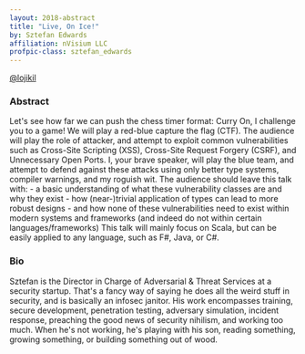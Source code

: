 ```yaml
---
layout: 2018-abstract
title: "Live, On Ice!"
by: Sztefan Edwards
affiliation: nVisium LLC
profpic-class: sztefan_edwards
---
```


[@lojikil](https://twitter.com/lojikil)
<br/>

### Abstract

Let's see how far we can push the chess timer format: Curry On, I challenge you to a game! We will play a red-blue capture the flag (CTF). The audience will play the role of attacker, and attempt to exploit common vulnerabilities such as Cross-Site Scripting (XSS), Cross-Site Request Forgery (CSRF), and Unnecessary Open Ports. I, your brave speaker, will play the blue team, and attempt to defend against these attacks using only better type systems, compiler warnings, and my roguish wit. The audience should leave this talk with: - a basic understanding of what these vulnerability classes are and why they exist - how (near-)trivial application of types can lead to more robust designs - and how none of these vulnerabilities need to exist within modern systems and frameworks (and indeed do not within certain languages/frameworks) This talk will mainly focus on Scala, but can be easily applied to any language, such as F#, Java, or C#.

### Bio

Sztefan is the Director in Charge of Adversarial &amp; Threat Services at a security startup. That's a fancy way of saying he does all the weird stuff in security, and is basically an infosec janitor. His work encompasses training, secure development, penetration testing, adversary simulation, incident response, preaching the good news of security nihilism, and working too much. When he's not working, he's playing with his son, reading something, growing something, or building something out of wood.

